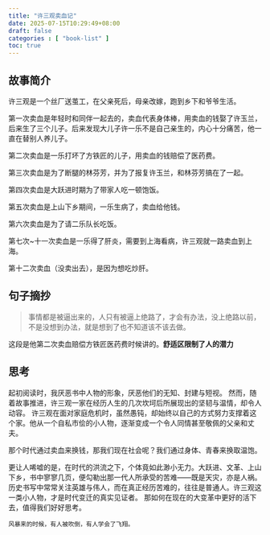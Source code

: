 ```yaml
---
title: "许三观卖血记"
date: 2025-07-15T10:29:49+08:00
draft: false
categories : [ "book-list" ]
toc: true
---
```


## 故事简介

许三观是一个丝厂送茧工，在父亲死后，母亲改嫁，跑到乡下和爷爷生活。

第一次卖血是年轻时和同伴一起去的，卖血代表身体棒，用卖血的钱娶了许玉兰，后来生了三个儿子。后来发现大儿子许一乐不是自己亲生的，内心十分痛苦，他一直在替别人养儿子。

第二次卖血是一乐打坏了方铁匠的儿子，用卖血的钱赔偿了医药费。

第三次卖血是为了断腿的林芬芳，并为了报复许玉兰，和林芬芳搞在了一起。

第四次卖血是大跃进时期为了带家人吃一顿饱饭。

第五次卖血是上山下乡期间，一乐生病了，卖血给他钱。

第六次卖血是为了请二乐队长吃饭。

第七次~十一次卖血是一乐得了肝炎，需要到上海看病，许三观就一路卖血到上海。

第十二次卖血（没卖出去），是因为想吃炒肝。

## 句子摘抄

  > 事情都是被逼出来的，人只有被逼上绝路了，才会有办法，没上绝路以前，不是没想到办法，就是想到了也不知道该不该去做。

  这段是他第二次卖血赔偿方铁匠医药费时候讲的。**舒适区限制了人的潜力**

## 思考

  起初阅读时，我厌恶书中人物的形象，厌恶他们的无知、封建与短视。
  然而，随着故事推进，许三观一家在经历人生的几次坎坷后所展现出的坚韧与温情，却令人动容。
  许三观在面对家庭危机时，虽然愚钝，却始终以自己的方式努力支撑着这个家。他从一个自私市侩的小人物，逐渐变成一个令人同情甚至敬佩的父亲和丈夫。

  那个时代通过卖血来换钱，那我们现在社会呢？我们通过身体、青春来换取温饱。

  更让人唏嘘的是，在时代的洪流之下，个体竟如此渺小无力。大跃进、文革、上山下乡，书中寥寥几页，便勾勒出那一代人所承受的苦难——既是天灾，亦是人祸。
  历史书写中常常关注英雄与伟人，而在真正经历苦难的，往往是普通人。许三观这一类小人物，才是时代变迁的真实见证者。
  那如何在现在的大变革中更好的活下去，值得我们好好思考。

  `风暴来的时候，有人被吹倒，有人学会了飞翔。`